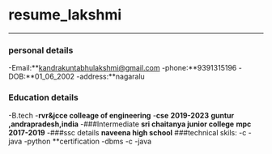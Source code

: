 # resume_lakshmi
-------------
  ### personal details
-Email:**kandrakuntabhulakshmi@gmail.com
-phone:**9391315196
-DOB:**01_06_2002
-address:**nagaralu
### Education details
-B.tech
-**rvr&jcce colleage of engineering**
-**cse**
**2019-2023**
**guntur ,andrapradesh,india**
-###Intermediate
**sri chaitanya junior college**
**mpc**
**2017-2019**
-###ssc details
**naveena high school**
###technical skils:
-c
-java
-python
**certification
-dbms
-c
-java
